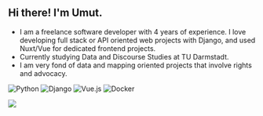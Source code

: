 ## Hi there! I'm Umut.

 - I am a freelance software developer with 4 years of experience. I love developing full stack or API oriented web projects with Django, and used Nuxt/Vue for dedicated frontend projects. 
 - Currently studying Data and Discourse Studies at TU Darmstadt.
 - I am very fond of data and mapping oriented projects that involve rights and advocacy.

![Python](https://img.shields.io/badge/python-3670A0?style=for-the-badge&logo=python&logoColor=ffdd54) ![Django](https://img.shields.io/badge/django-%23092E20.svg?style=for-the-badge&logo=django&logoColor=white) ![Vue.js](https://img.shields.io/badge/vue.js-%2335495e.svg?style=for-the-badge&logo=vuedotjs&logoColor=%234FC08D) ![Docker](https://img.shields.io/badge/docker-%230db7ed.svg?style=for-the-badge&logo=docker&logoColor=white)

![](https://github-readme-stats.vercel.app/api/top-langs/?username=uirmaksever&theme=dark&hide_border=true&include_all_commits=false&count_private=false&layout=compact)
